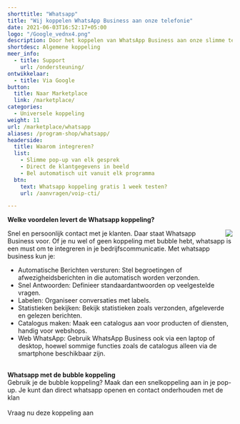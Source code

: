 ```yaml
---
shorttitle: "Whatsapp"
title: "Wij koppelen WhatsApp Business aan onze telefonie"
date: 2021-06-03T16:52:17+05:00
logo: "/Google_vednx4.png"
description: Door het koppelen van WhatsApp Business aan onze slimme telefonie werk je een stuk efficienter.
shortdesc: Algemene koppeling
meer_info:
  - title: Support
    url: /ondersteuning/
ontwikkelaar:
  - title: Via Google
button:
  title: Naar Marketplace
  link: /marketplace/
categories:
  - Universele koppeling
weight: 11
url: /marketplace/whatsapp
aliases: /program-shop/whatsapp/
headerside:
  title: Waarom integreren?
  list:
    - Slimme pop-up van elk gesprek
    - Direct de klantgegevens in beeld
    - Bel automatisch uit vanuit elk programma
  btn:
    text: Whatsapp koppeling gratis 1 week testen?
    url: /aanvragen/voip-cti/

---
```


**Welke voordelen levert de Whatsapp koppeling?**

<img src="https://res.cloudinary.com/callvoip/image/upload/v1627552603/6543868c25d5a62ddd7740e5.png" style="float:right; padding-left:10px;">Snel en persoonlijk contact met je klanten. Daar staat Whatsapp Business voor. Of je nu wel of geen koppeling met bubble hebt, whatsapp is een must om te integreren in je bedrijfscommunicatie. Met whatsapp business kun je:
<div class="usp-list">
<ul>
<li>Automatische Berichten versturen: Stel begroetingen of afwezigheidsberichten in die automatisch worden verzonden.</li>
<li>Snel Antwoorden: Definieer standaardantwoorden op veelgestelde vragen.</li>
<li>Labelen: Organiseer conversaties met labels.</li>
<li>Statistieken bekijken: Bekijk statistieken zoals verzonden, afgeleverde en gelezen berichten.</li>
<li>Catalogus maken: Maak een catalogus aan voor producten of diensten, handig voor webshops.</li>
<li>Web WhatsApp: Gebruik WhatsApp Business ook via een laptop of desktop, hoewel sommige functies zoals de catalogus alleen via de smartphone beschikbaar zijn.</li>
</ul>
<br>
<b>Whatsapp met de bubble koppeling</b><br>Gebruik je de bubble koppeling? Maak dan een snelkoppeling aan in je pop-up. Je kunt dan direct whatsapp openen en contact onderhouden met de klan
<br><br><a onclick="dialog.show();" class="button">Vraag nu deze koppeling aan</a>
